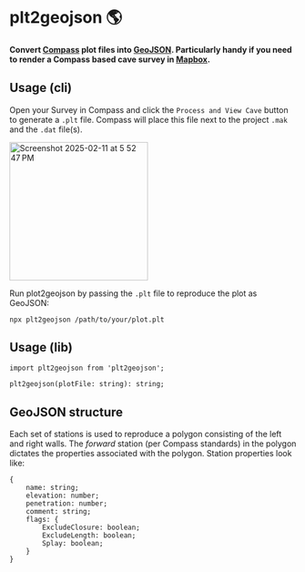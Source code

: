 # plt2geojson 🌎

#### Convert [Compass](https://fountainware.com/compass/) plot files into [GeoJSON](https://geojson.org/). Particularly handy if you need to render a Compass based cave survey in [Mapbox](https://www.mapbox.com/).

## Usage (cli)

Open your Survey in Compass and click the `Process and View Cave` button to generate a `.plt` file. Compass will place this file next to the project `.mak` and the `.dat` file(s).

<img width="243" alt="Screenshot 2025-02-11 at 5 52 47 PM" src="https://github.com/user-attachments/assets/71ea0c6a-c975-400e-b3b7-0950d0ab0cbe" />

Run plot2geojson by passing the `.plt` file to reproduce the plot as GeoJSON:

`npx plt2geojson /path/to/your/plot.plt`

## Usage (lib)

```
import plt2geojson from 'plt2geojson';

plt2geojson(plotFile: string): string;
```

## GeoJSON structure

Each set of stations is used to reproduce a polygon consisting of the left and right walls. The _forward_ station (per Compass standards) in the polygon dictates the properties associated with the polygon. Station properties look like:

```
{
    name: string;
    elevation: number;
    penetration: number;
    comment: string;
    flags: {
        ExcludeClosure: boolean;
        ExcludeLength: boolean;
        Splay: boolean;
    }
}
```
